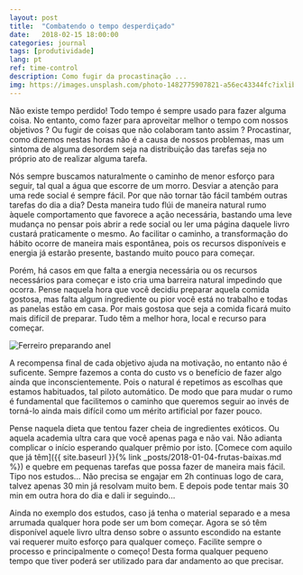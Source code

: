 ```yaml
---
layout: post
title:  "Combatendo o tempo desperdiçado"
date:   2018-02-15 18:00:00
categories: journal
tags: [produtividade]
lang: pt
ref: time-control
description: Como fugir da procastinação ...
img: https://images.unsplash.com/photo-1482775907821-a56ec43344fc?ixlib=rb-0.3.5&s=75a7ed3aad63d92f3424c7c7ae0dfa93&dpr=1&auto=format&fit=crop&w=1000&q=80&cs=tinysrgb
---
```


Não existe tempo perdido! Todo tempo é sempre usado para fazer alguma coisa. No entanto, como fazer para aproveitar melhor o tempo com nossos objetivos ? Ou fugir de coisas que não colaboram tanto assim ? Procastinar, como dizemos nestas horas não é a causa de nossos problemas, mas um sintoma de alguma desordem seja na distribuição das tarefas seja no próprio ato de realizar alguma tarefa.

Nós sempre buscamos naturalmente o caminho de menor esforço para seguir, tal qual a água que escorre de um morro. Desviar a atenção para uma rede social é sempre fácil. Por que não tornar tão fácil também outras tarefas do dia a dia? Desta maneira tudo flúi de maneira natural rumo àquele comportamento que favorece a ação necessária, bastando uma leve mudança no pensar pois abrir a rede social ou ler uma página daquele livro custará praticamente o mesmo. Ao facilitar o caminho, a transformação do hábito ocorre de maneira mais espontânea, pois os recursos disponíveis e energia já estarão presente, bastando muito pouco para começar.

Porém, há casos em que falta a energia necessária ou os recursos necessários para começar e isto cria uma barreira natural impedindo que ocorra. Pense naquela hora que você decidiu preparar aquela comida gostosa, mas falta algum ingrediente ou pior você está no trabalho e todas as panelas estão em casa. Por mais gostosa que seja a comida ficará muito mais difícil de preparar. Tudo têm a melhor hora, local e recurso para começar.

![Ferreiro preparando anel](https://images.unsplash.com/photo-1511306162219-1c5a469ab86c?ixlib=rb-0.3.5&s=82fe5a21b789888ceaa2a66f24a9b162&dpr=1&auto=format&fit=crop&w=1000&q=80&cs=tinysrgb "Comece simples")

A recompensa final de cada objetivo ajuda na motivação, no entanto não é suficente. Sempre fazemos a conta do custo vs o benefício de fazer algo ainda que inconscientemente. Pois o natural é repetimos as escolhas que estamos habituados, tal piloto automático. De modo que para mudar o rumo é fundamental que facilitemos o caminho que queremos seguir ao invés de torná-lo ainda mais difícil como um mérito artificial por fazer pouco.

Pense naquela dieta que tentou fazer cheia de ingredientes exóticos. Ou aquela academia ultra cara que você apenas paga e não vai. Não adianta complicar o início esperando qualquer prêmio por isto. [Comece com aquilo que já têm]({{ site.baseurl }}{% link _posts/2018-01-04-frutas-baixas.md %}) e quebre em pequenas tarefas que possa fazer de maneira mais fácil. Tipo nos estudos... Não precisa se engajar em 2h continuas logo de cara, talvez apenas 30 min já resolvam muito bem. E depois pode tentar mais 30 min em outra hora do dia e dali ir seguindo...

Ainda no exemplo dos estudos, caso já tenha o material separado e a mesa arrumada qualquer hora pode ser um bom começar. Agora se só têm disponível aquele livro ultra denso sobre o assunto escondido na estante vai requerer muito esforço para qualquer começo. Facilite sempre o processo e principalmente o começo! Desta forma qualquer pequeno tempo que tiver poderá ser utilizado para dar andamento ao que precisar.
